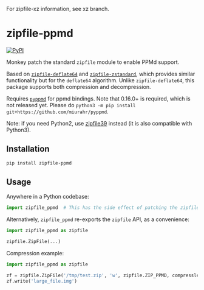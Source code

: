 For zipfile-xz information, see xz branch.

# zipfile-ppmd
[![PyPI](https://img.shields.io/pypi/v/zipfile-ppmd)](https://pypi.org/project/zipfile-ppmd/)

Monkey patch the standard `zipfile` module to enable PPMd support.

Based on [`zipfile-deflate64`](https://github.com/brianhelba/zipfile-deflate64) and [`zipfile-zstandard`](https://github.com/taisei-project/python-zipfile-zstd), which provides similar functionality but for the `deflate64` algorithm. Unlike `zipfile-deflate64`, this package supports both compression and decompression.

Requires [`pyppmd`](https://github.com/miurahr/pyppmd) for ppmd bindings. Note that 0.16.0+ is required, which is not released yet. Please do `python3 -m pip install git+https://github.com/miurahr/pyppmd`.

Note: if you need Python2, use [zipfile39](https://github.com/cielavenir/zipfile39) instead (it is also compatible with Python3).

## Installation
```bash
pip install zipfile-ppmd
```

## Usage
Anywhere in a Python codebase:
```python
import zipfile_ppmd  # This has the side effect of patching the zipfile module to support PPMd
```

Alternatively, `zipfile_ppmd` re-exports the `zipfile` API, as a convenience:
```python
import zipfile_ppmd as zipfile

zipfile.ZipFile(...)
```

Compression example:
```python
import zipfile_ppmd as zipfile

zf = zipfile.ZipFile('/tmp/test.zip', 'w', zipfile.ZIP_PPMD, compresslevel=5)
zf.write('large_file.img')
```

